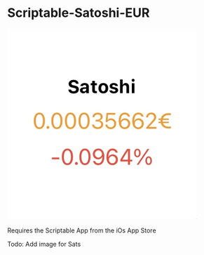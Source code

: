 # Scriptable-Satoshi-EUR

![alt text](https://github.com/IncludeMori/Scriptable-Satoshi-EUR/blob/main/preview.jpg)

Requires the Scriptable App from the iOs App Store

Todo: Add image for Sats
